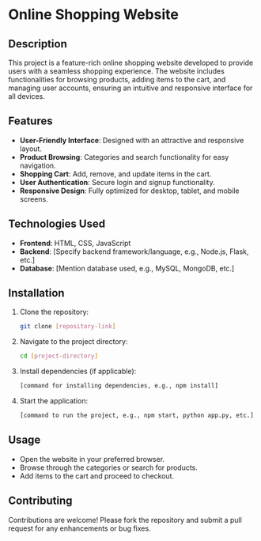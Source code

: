 

# Online Shopping Website  

## Description  
This project is a feature-rich online shopping website developed to provide users with a seamless shopping experience. The website includes functionalities for browsing products, adding items to the cart, and managing user accounts, ensuring an intuitive and responsive interface for all devices.  

## Features  
- **User-Friendly Interface**: Designed with an attractive and responsive layout.  
- **Product Browsing**: Categories and search functionality for easy navigation.  
- **Shopping Cart**: Add, remove, and update items in the cart.  
- **User Authentication**: Secure login and signup functionality.  
- **Responsive Design**: Fully optimized for desktop, tablet, and mobile screens.  

## Technologies Used  
- **Frontend**: HTML, CSS, JavaScript  
- **Backend**: [Specify backend framework/language, e.g., Node.js, Flask, etc.]  
- **Database**: [Mention database used, e.g., MySQL, MongoDB, etc.]  

## Installation  
1. Clone the repository:  
   ```bash  
   git clone [repository-link]  
   ```  
2. Navigate to the project directory:  
   ```bash  
   cd [project-directory]  
   ```  
3. Install dependencies (if applicable):  
   ```bash  
   [command for installing dependencies, e.g., npm install]  
   ```  
4. Start the application:  
   ```bash  
   [command to run the project, e.g., npm start, python app.py, etc.]  
   ```  

## Usage  
- Open the website in your preferred browser.  
- Browse through the categories or search for products.  
- Add items to the cart and proceed to checkout.  

## Contributing  
Contributions are welcome! Please fork the repository and submit a pull request for any enhancements or bug fixes.  
